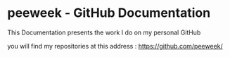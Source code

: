 # peeweek - GitHub Documentation

This Documentation presents the work I do on my personal GitHub

you will find my repositories at this address : https://github.com/peeweek/

